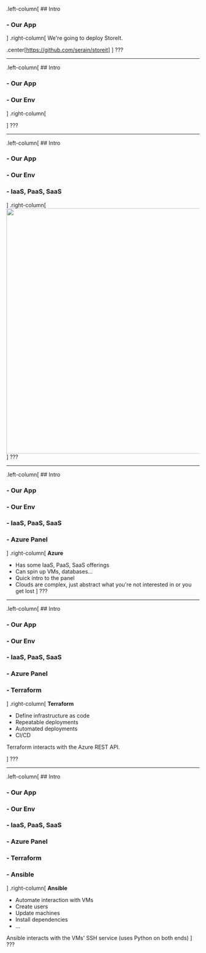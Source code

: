 .left-column[
    ## Intro
### - Our App
]
.right-column[
We're going to deploy StoreIt.

.center[https://github.com/serain/storeit]
]
???

---

.left-column[
    ## Intro
### - Our App
### - Our Env
]
.right-column[

]
???

---

.left-column[
    ## Intro
### - Our App
### - Our Env
### - IaaS, PaaS, SaaS
]
.right-column[
<img src="https://miro.medium.com/max/1000/1*0z9Pqwn7ujypQ396wleJ1Q.png" width="640px">
]
???

---

.left-column[
    ## Intro
### - Our App
### - Our Env
### - IaaS, PaaS, SaaS
### - Azure Panel
]
.right-column[
**Azure**

* Has some IaaS, PaaS, SaaS offerings
* Can spin up VMs, databases...
* Quick intro to the panel
* Clouds are complex, just abstract what you're not interested in or you get lost
]
???

---

.left-column[
    ## Intro
### - Our App
### - Our Env
### - IaaS, PaaS, SaaS
### - Azure Panel
### - Terraform
]
.right-column[
**Terraform**

* Define infrastructure as code
* Repeatable deployments
* Automated deployments
* CI/CD

Terraform interacts with the Azure REST API.

]
???

---

.left-column[
    ## Intro
### - Our App
### - Our Env
### - IaaS, PaaS, SaaS
### - Azure Panel
### - Terraform
### - Ansible
]
.right-column[
**Ansible**

* Automate interaction with VMs
* Create users
* Update machines
* Install dependencies
* ...

Ansible interacts with the VMs' SSH service (uses Python on both ends)
]
???
